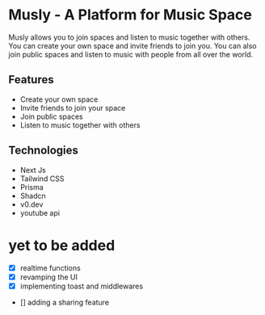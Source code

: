 # Musly - A Platform for Music Space

Musly allows you to join spaces and listen to music together with others. You can create your own space and invite friends to join you. You can also join public spaces and listen to music with people from all over the world.

## Features

- Create your own space
- Invite friends to join your space
- Join public spaces
- Listen to music together with others

## Technologies

- Next Js
- Tailwind CSS
- Prisma
- Shadcn
- v0.dev
- youtube api

# yet to be added
- [x] realtime functions
- [x] revamping the UI
- [x] implementing toast and middlewares
- [] adding a sharing feature
